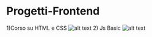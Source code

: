 # Progetti-Frontend
1)Corso su HTML e CSS
![alt text](https://www.giacomomazzoni.it/wp-content/uploads/2019/01/html5-piccola-guida.jpg)
2) Js Basic
![alt text]([https://www.google.com/imgres?imgurl=https%3A%2F%2Fstatic.javatpoint.com%2Fimages%2Fjavascript%2Fjavascript_logo.png&imgrefurl=https%3A%2F%2Fwww.javatpoint.com%2Fjavascript-tutorial&tbnid=OYQ59qpDUQL6MM&vet=12ahUKEwiyicqm5qv7AhX6xQIHHc3OCZAQMygBegUIARCRAQ..i&docid=C2tzaCi7bAE9uM&w=300&h=300&itg=1&q=Js%20&ved=2ahUKEwiyicqm5qv7AhX6xQIHHc3OCZAQMygBegUIARCRAQ](https://www.google.com/url?sa=i&url=https%3A%2F%2Fit.wikipedia.org%2Fwiki%2FJavaScript&psig=AOvVaw2q5ZRnw61NedatD3YN1vT2&ust=1668450957780000&source=images&cd=vfe&ved=0CBAQjRxqFwoTCMiEtqfmq_sCFQAAAAAdAAAAABAJ)](https://www.google.com/url?sa=i&url=https%3A%2F%2Fgithub.com%2Fkyitharoo%2FJavaScript-JS-&psig=AOvVaw2q5ZRnw61NedatD3YN1vT2&ust=1668450957780000&source=images&cd=vfe&ved=0CBAQjRxqFwoTCMiEtqfmq_sCFQAAAAAdAAAAABAN)](https://res.cloudinary.com/practicaldev/image/fetch/s--sqXFkEvv--/c_imagga_scale,f_auto,fl_progressive,h_420,q_auto,w_1000/https://upload.wikimedia.org/wikipedia/commons/thumb/9/99/Unofficial_JavaScript_logo_2.svg/1920px-Unofficial_JavaScript_logo_2.svg.png))
